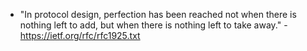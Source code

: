- "In protocol design, perfection has been reached not when there is nothing left to add, but when there is nothing left to take away." - https://ietf.org/rfc/rfc1925.txt